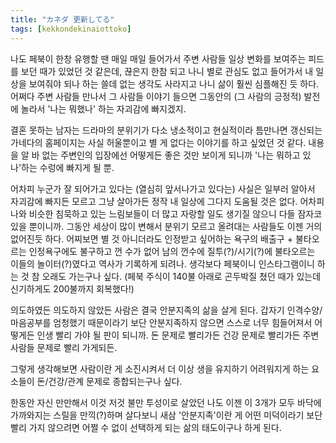 ```yaml
---
title: "カネダ 更新してる"
tags: [kekkondekinaiottoko]
---
```


나도 페북이 한창 유행할 땐 매일 매일 들어가서 주변 사람들 일상 변화를 보여주는 피드를 보던 때가 있었던 것 같은데, 끊은지 한참 되고 나니 별로 관심도 없고 들어가서 내 일상을 보여줘야 되나 하는 쓸데 없는 생각도 사라지고 나니 삶이 훨씬 심플해진 듯 하다. 어쩌다 주변 사람들 만나서 그 사람들 이야기 들으면 그동안의 (그 사람의 긍정적) 발전에 놀라서 '나는 뭐했나' 하는 자괴감에 빠지겠지. 

결혼 못하는 남자는 드라마의 분위기가 다소 냉소적이고 현실적이라 틈만나면 갱신되는 가네다의 홈페이지는 사실 허울뿐이고 별 게 없다는 이야기를 하고 싶었던 것 같다. 내용을 알 바 없는 주변인의 입장에선 어떻게든 좋은 것만 보이게 되니까 '나는 뭐하고 있나'하는 수렁에 빠지게 될 뿐.

어차피 누군가 잘 되어가고 있다는 (열심히 앞서나가고 있다는) 사실은 일부러 알아서 자괴감에 빠지든 모르고 그냥 살아가든 정작 내 일상에 그다지 도움될 것은 없다. 어차피 나와 비슷한 침묵하고 있는 느림보들이 더 많고 자랑할 일도 생기질 않으니 다들 잠자코 있을 뿐이니까. 그동안 세상이 많이 변해서 분위기 모르고 올려대는 사람들도 이젠 거의 없어진듯 하다. 어찌보면 별 것 아니더라도 인정받고 싶어하는 욕구의 배출구 + 불타오르는 인정욕구에도 불구하고 껀 수가 없어 남의 껀수에 질투(?)/시기(?)에 불타오르는 이들의 놀이터(?)였다고 역사가 기록하게 되려나. 생각보다 페북이니 인스타그램이니 하는 것 참 오래도 가는구나 싶다. (페북 주식이 140불 아래로 곤두박질 쳤던 때가 있는데 신기하게도 200불까지 회복했다!)

의도하였든 의도하지 않았든 사람은 결국 안분지족의 삶을 살게 된다. 갑자기 인격수양/마음공부를 엄청했기 때문이라기 보단 안분지족하지 않으면 스스로 너무 힘들어져서 어떻게든 인생 빨리 가야 될 판이 되니까. 돈 문제로 빨리가든 건강 문제로 빨리가든 주변 사람들 문제로 빨리 가게되든.

그렇게 생각해보면 사람이란 게 소진시켜서 더 이상 생을 유지하기 어려워지게 하는 요소들이 돈/건강/관계 문제로 종합되는구나 싶다. 

한동안 자신 만만해서 이것 저것 불만 투성이로 살았던 나도 이젠 이 3개가 모두 바닥에 가까와지는 스릴을 만끽(?)하며 살다보니 새삼 '안분지족'이란 게 어떤 미덕이라기 보단 빨리 가지 않으려면 어쩔 수 없이 선택하게 되는 삶의 태도이구나 하게 된다.